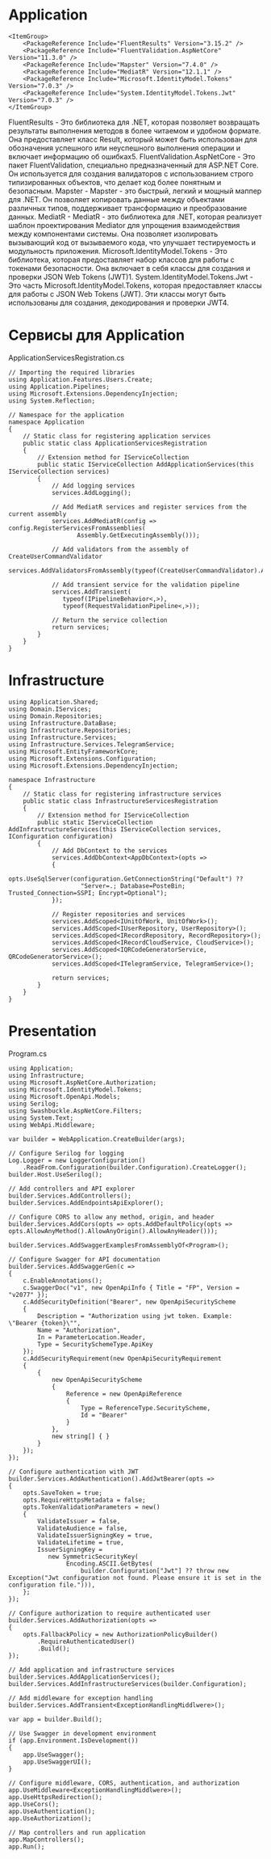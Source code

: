 # Application

```cproj
<ItemGroup>
    <PackageReference Include="FluentResults" Version="3.15.2" />
    <PackageReference Include="FluentValidation.AspNetCore" Version="11.3.0" />
    <PackageReference Include="Mapster" Version="7.4.0" />
    <PackageReference Include="MediatR" Version="12.1.1" />
    <PackageReference Include="Microsoft.IdentityModel.Tokens" Version="7.0.3" />
    <PackageReference Include="System.IdentityModel.Tokens.Jwt" Version="7.0.3" />
</ItemGroup>
```

FluentResults - Это библиотека для .NET, которая позволяет возвращать результаты выполнения методов в более читаемом и удобном формате. Она предоставляет класс Result, который может быть использован для обозначения успешного или неуспешного выполнения операции и включает информацию об ошибках5.
FluentValidation.AspNetCore - Это пакет FluentValidation, специально предназначенный для ASP.NET Core. Он используется для создания валидаторов с использованием строго типизированных объектов, что делает код более понятным и безопасным.
Mapster - Mapster - это быстрый, легкий и мощный маппер для .NET. Он позволяет копировать данные между объектами различных типов, поддерживает трансформацию и преобразование данных.
MediatR - MediatR - это библиотека для .NET, которая реализует шаблон проектирования Mediator для упрощения взаимодействия между компонентами системы. Она позволяет изолировать вызывающий код от вызываемого кода, что улучшает тестируемость и модульность приложения.
Microsoft.IdentityModel.Tokens - Это библиотека, которая предоставляет набор классов для работы с токенами безопасности. Она включает в себя классы для создания и проверки JSON Web Tokens (JWT)1.
System.IdentityModel.Tokens.Jwt - Это часть Microsoft.IdentityModel.Tokens, которая предоставляет классы для работы с JSON Web Tokens (JWT). Эти классы могут быть использованы для создания, декодирования и проверки JWT4.

# Сервисы для Application

ApplicationServicesRegistration.cs

```Csharp
// Importing the required libraries
using Application.Features.Users.Create;
using Application.Pipelines;
using Microsoft.Extensions.DependencyInjection;
using System.Reflection;

// Namespace for the application
namespace Application
{
    // Static class for registering application services
    public static class ApplicationServicesRegistration
    {
        // Extension method for IServiceCollection
        public static IServiceCollection AddApplicationServices(this IServiceCollection services)
        {
            // Add logging services
            services.AddLogging();

            // Add MediatR services and register services from the current assembly
            services.AddMediatR(config => config.RegisterServicesFromAssemblies(
                   Assembly.GetExecutingAssembly()));

            // Add validators from the assembly of CreateUserCommandValidator
            services.AddValidatorsFromAssembly(typeof(CreateUserCommandValidator).Assembly);

            // Add transient service for the validation pipeline
            services.AddTransient(
               typeof(IPipelineBehavior<,>),
               typeof(RequestValidationPipeline<,>));

            // Return the service collection
            return services;
        }
    }
}

```

# Infrastructure

```Csharp
using Application.Shared;
using Domain.IServices;
using Domain.Repositories;
using Infrastructure.DataBase;
using Infrastructure.Repositories;
using Infrastructure.Services;
using Infrastructure.Services.TelegramService;
using Microsoft.EntityFrameworkCore;
using Microsoft.Extensions.Configuration;
using Microsoft.Extensions.DependencyInjection;

namespace Infrastructure
{
    // Static class for registering infrastructure services
    public static class InfrastructureServicesRegistration
    {
        // Extension method for IServiceCollection
        public static IServiceCollection AddInfrastructureServices(this IServiceCollection services, IConfiguration configuration)
        {
            // Add DbContext to the services
            services.AddDbContext<AppDbContext>(opts =>
            {
                opts.UseSqlServer(configuration.GetConnectionString("Default") ??
                    "Server=.; Database=PosteBin; Trusted_Connection=SSPI; Encrypt=Optional");
            });

            // Register repositories and services
            services.AddScoped<IUnitOfWork, UnitOfWork>();
            services.AddScoped<IUserRepository, UserRepository>();
            services.AddScoped<IRecordRepository, RecordRepository>();
            services.AddScoped<IRecordCloudService, CloudService>();
            services.AddScoped<IQRCodeGeneratorService, QRCodeGeneratorService>();
            services.AddScoped<ITelegramService, TelegramService>();

            return services;
        }
    }
}

```

# Presentation

Program.cs
```Csharp
using Application;
using Infrastructure;
using Microsoft.AspNetCore.Authorization;
using Microsoft.IdentityModel.Tokens;
using Microsoft.OpenApi.Models;
using Serilog;
using Swashbuckle.AspNetCore.Filters;
using System.Text;
using WebApi.Middleware;

var builder = WebApplication.CreateBuilder(args);

// Configure Serilog for logging
Log.Logger = new LoggerConfiguration()
    .ReadFrom.Configuration(builder.Configuration).CreateLogger();
builder.Host.UseSerilog();

// Add controllers and API explorer
builder.Services.AddControllers();
builder.Services.AddEndpointsApiExplorer();

// Configure CORS to allow any method, origin, and header
builder.Services.AddCors(opts => opts.AddDefaultPolicy(opts => opts.AllowAnyMethod().AllowAnyOrigin().AllowAnyHeader()));

builder.Services.AddSwaggerExamplesFromAssemblyOf<Program>();

// Configure Swagger for API documentation
builder.Services.AddSwaggerGen(c =>
{
    c.EnableAnnotations();
    c.SwaggerDoc("v1", new OpenApiInfo { Title = "FP", Version = "v2077" });
    c.AddSecurityDefinition("Bearer", new OpenApiSecurityScheme
    {
        Description = "Authorization using jwt token. Example: \"Bearer {token}\"",
        Name = "Authorization",
        In = ParameterLocation.Header,
        Type = SecuritySchemeType.ApiKey
    });
    c.AddSecurityRequirement(new OpenApiSecurityRequirement
    {
        {
            new OpenApiSecurityScheme
            {
                Reference = new OpenApiReference
                {
                    Type = ReferenceType.SecurityScheme,
                    Id = "Bearer"
                }
            },
            new string[] { }
        }
    });
});

// Configure authentication with JWT
builder.Services.AddAuthentication().AddJwtBearer(opts =>
{
    opts.SaveToken = true;
    opts.RequireHttpsMetadata = false;
    opts.TokenValidationParameters = new()
    {
        ValidateIssuer = false,
        ValidateAudience = false,
        ValidateIssuerSigningKey = true,
        ValidateLifetime = true,
        IssuerSigningKey =
           new SymmetricSecurityKey(
                Encoding.ASCII.GetBytes(
                    builder.Configuration["Jwt"] ?? throw new Exception("Jwt configuration not found. Please ensure it is set in the configuration file."))),
    };
});

// Configure authorization to require authenticated user
builder.Services.AddAuthorization(opts =>
{
    opts.FallbackPolicy = new AuthorizationPolicyBuilder()
        .RequireAuthenticatedUser()
        .Build();
});

// Add application and infrastructure services
builder.Services.AddApplicationServices();
builder.Services.AddInfrastructureServices(builder.Configuration);

// Add middleware for exception handling
builder.Services.AddTransient<ExceptionHandlingMiddlwere>();

var app = builder.Build();

// Use Swagger in development environment
if (app.Environment.IsDevelopment())
{
    app.UseSwagger();
    app.UseSwaggerUI();
}

// Configure middleware, CORS, authentication, and authorization
app.UseMiddleware<ExceptionHandlingMiddlwere>();
app.UseHttpsRedirection();
app.UseCors();
app.UseAuthentication();
app.UseAuthorization();

// Map controllers and run application
app.MapControllers();
app.Run();

```













